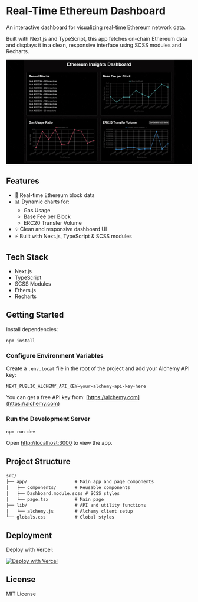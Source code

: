 # Real-Time Ethereum Dashboard

An interactive dashboard for visualizing real-time Ethereum network data.

Built with Next.js and TypeScript, this app fetches on-chain Ethereum data and
displays it in a clean, responsive interface using SCSS modules and Recharts.

<div align="center">
  <img src="assets/ethereum-dashboard.gif" width="600">
</div>

## Features

- 🔗 Real-time Ethereum block data
- 📊 Dynamic charts for:
  - Gas Usage
  - Base Fee per Block
  - ERC20 Transfer Volume
- 💡 Clean and responsive dashboard UI
- ⚡ Built with Next.js, TypeScript & SCSS modules

## Tech Stack

- Next.js
- TypeScript
- SCSS Modules
- Ethers.js
- Recharts

## Getting Started

Install dependencies:

```
npm install
```

### Configure Environment Variables

Create a `.env.local` file in the root of the project and add your Alchemy API
key:

```
NEXT_PUBLIC_ALCHEMY_API_KEY=your-alchemy-api-key-here
```

You can get a free API key from: [https://alchemy.com](https://alchemy.com)

### Run the Development Server

```
npm run dev
```

Open [http://localhost:3000](http://localhost:3000) to view the app.

## Project Structure

```
src/
├── app/                  # Main app and page components
│   ├── components/       # Reusable components
│   ├── Dashboard.module.scss # SCSS styles
│   └── page.tsx          # Main page
├── lib/                  # API and utility functions
│   └── alchemy.js        # Alchemy client setup
└── globals.css           # Global styles
```

## Deployment

Deploy with Vercel:

[![Deploy with Vercel](https://vercel.com/button)](https://vercel.com/new)

## License

MIT License
